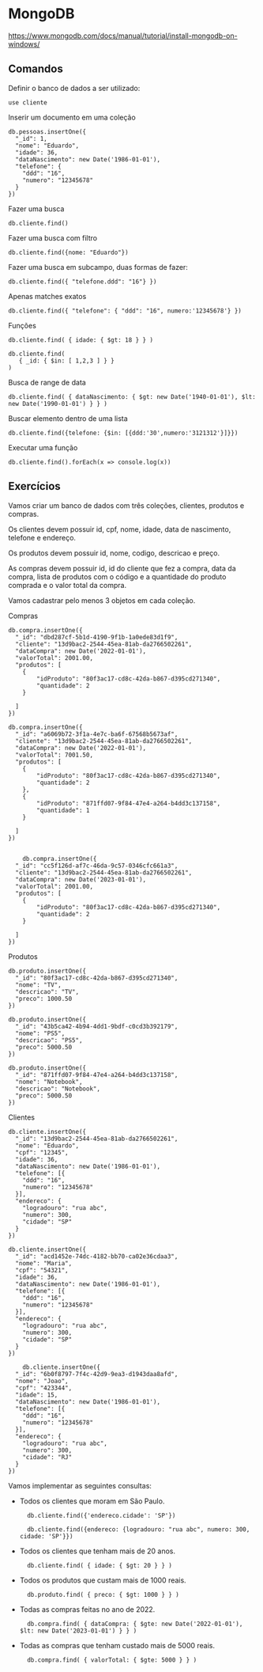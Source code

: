 # MongoDB

https://www.mongodb.com/docs/manual/tutorial/install-mongodb-on-windows/


## Comandos

Definir o banco de dados a ser utilizado:

    use cliente
    
Inserir um documento em uma coleção

    db.pessoas.insertOne({
      "_id": 1,
      "nome": "Eduardo",
      "idade": 36,
      "dataNascimento": new Date('1986-01-01'),
      "telefone": {
        "ddd": "16",
        "numero": "12345678"
      }
    })
    
Fazer uma busca
    
    db.cliente.find()
    
Fazer uma busca com filtro    
    
    db.cliente.find({nome: "Eduardo"})
    
Fazer uma busca em subcampo, duas formas de fazer:

    db.cliente.find({ "telefone.ddd": "16"} })

Apenas matches exatos
    
    db.cliente.find({ "telefone": { "ddd": "16", numero:'12345678'} })
    
Funções

    db.cliente.find( { idade: { $gt: 18 } } )

    db.cliente.find(
       { _id: { $in: [ 1,2,3 ] } }
    )
    

Busca de range de data

    db.cliente.find( { dataNascimento: { $gt: new Date('1940-01-01'), $lt: new Date('1990-01-01') } } )
    
Buscar elemento dentro de uma lista

    db.cliente.find({telefone: {$in: [{ddd:'30',numero:'3121312'}]}})
    
Executar uma função

    db.cliente.find().forEach(x => console.log(x))



## Exercícios

Vamos criar um banco de dados com três coleções, clientes, produtos e compras. 

Os clientes devem possuir id, cpf, nome, idade, data de nascimento, telefone e endereço.

Os produtos devem possuir id, nome, codigo, descricao e preço.

As compras devem possuir id, id do cliente que fez a compra, data da compra, lista de produtos com o código e a quantidade do produto comprada e o valor total da compra.

Vamos cadastrar pelo menos 3 objetos em cada coleção.

Compras

    db.compra.insertOne({
      "_id": "dbd287cf-5b1d-4190-9f1b-1a0ede83d1f9",
      "cliente": "13d9bac2-2544-45ea-81ab-da2766502261",
      "dataCompra": new Date('2022-01-01'),
      "valorTotal": 2001.00,
      "produtos": [
        {
            "idProduto": "80f3ac17-cd8c-42da-b867-d395cd271340",
            "quantidade": 2
        }
      
      ]
    })
    
    db.compra.insertOne({
      "_id": "a6069b72-3f1a-4e7c-ba6f-67568b5673af",
      "cliente": "13d9bac2-2544-45ea-81ab-da2766502261",
      "dataCompra": new Date('2022-01-01'),
      "valorTotal": 7001.50,
      "produtos": [
        {
            "idProduto": "80f3ac17-cd8c-42da-b867-d395cd271340",
            "quantidade": 2
        },
        {
            "idProduto": "871ffd07-9f84-47e4-a264-b4dd3c137158",
            "quantidade": 1
        }
      
      ]
    })
    
    
        db.compra.insertOne({
      "_id": "cc5f126d-af7c-46da-9c57-0346cfc661a3",
      "cliente": "13d9bac2-2544-45ea-81ab-da2766502261",
      "dataCompra": new Date('2023-01-01'),
      "valorTotal": 2001.00,
      "produtos": [
        {
            "idProduto": "80f3ac17-cd8c-42da-b867-d395cd271340",
            "quantidade": 2
        }
      
      ]
    })

Produtos

    db.produto.insertOne({
      "_id": "80f3ac17-cd8c-42da-b867-d395cd271340",
      "nome": "TV",
      "descricao": "TV",
      "preco": 1000.50
    })

    db.produto.insertOne({
      "_id": "43b5ca42-4b94-4dd1-9bdf-c0cd3b392179",
      "nome": "PS5",
      "descricao": "PS5",
      "preco": 5000.50
    })
    
    db.produto.insertOne({
      "_id": "871ffd07-9f84-47e4-a264-b4dd3c137158",
      "nome": "Notebook",
      "descricao": "Notebook",
      "preco": 5000.50
    })    

Clientes

    db.cliente.insertOne({
      "_id": "13d9bac2-2544-45ea-81ab-da2766502261",
      "nome": "Eduardo",
      "cpf": "12345",
      "idade": 36,
      "dataNascimento": new Date('1986-01-01'),
      "telefone": [{
        "ddd": "16",
        "numero": "12345678"
      }],
      "endereco": {
        "logradouro": "rua abc",
        "numero": 300,
        "cidade": "SP"
      }
    })
    
    db.cliente.insertOne({
      "_id": "acd1452e-74dc-4182-bb70-ca02e36cdaa3",
      "nome": "Maria",
      "cpf": "54321",
      "idade": 36,
      "dataNascimento": new Date('1986-01-01'),
      "telefone": [{
        "ddd": "16",
        "numero": "12345678"
      }],
      "endereco": {
        "logradouro": "rua abc",
        "numero": 300,
        "cidade": "SP"
      }
    })
    
        db.cliente.insertOne({
      "_id": "6b0f8797-7f4c-42d9-9ea3-d1943daa8afd",
      "nome": "Joao",
      "cpf": "423344",
      "idade": 15,
      "dataNascimento": new Date('1986-01-01'),
      "telefone": [{
        "ddd": "16",
        "numero": "12345678"
      }],
      "endereco": {
        "logradouro": "rua abc",
        "numero": 300,
        "cidade": "RJ"
      }
    })

Vamos implementar as seguintes consultas:

- Todos os clientes que moram em São Paulo.

        db.cliente.find({'endereco.cidade': 'SP'})

        db.cliente.find({endereco: {logradouro: "rua abc", numero: 300, cidade: 'SP'}})

- Todos os clientes que tenham mais de 20 anos.

        db.cliente.find( { idade: { $gt: 20 } } )

- Todos os produtos que custam mais de 1000 reais.

        db.produto.find( { preco: { $gt: 1000 } } )

- Todas as compras feitas no ano de 2022.
    
        db.compra.find( { dataCompra: { $gte: new Date('2022-01-01'), $lt: new Date('2023-01-01') } } )

- Todas as compras que tenham custado mais de 5000 reais.


        db.compra.find( { valorTotal: { $gte: 5000 } } )

